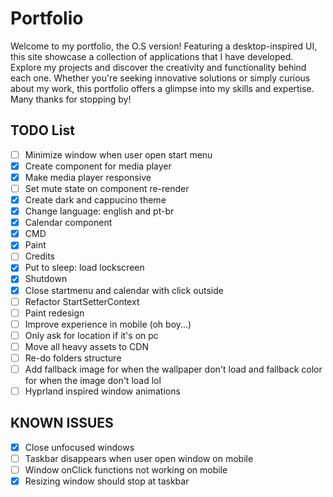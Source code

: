 # Portfolio

Welcome to my portfolio, the O.S version! Featuring a desktop-inspired UI, this site showcase a collection of applications that I have developed. Explore my projects and discover the creativity and functionality behind each one. Whether you're seeking innovative solutions or simply curious about my work, this portfolio offers a glimpse into my skills and expertise. Many thanks for stopping by!

## TODO List

- [ ] Minimize window when user open start menu
- [x] Create component for media player
- [x] Make media player responsive
- [ ] Set mute state on component re-render
- [x] Create dark and cappucino theme
- [x] Change language: english and pt-br
- [x] Calendar component
- [x] CMD
- [x] Paint
- [ ] Credits
- [x] Put to sleep: load lockscreen
- [x] Shutdown
- [x] Close startmenu and calendar with click outside
- [ ] Refactor StartSetterContext
- [ ] Paint redesign
- [ ] Improve experience in mobile (oh boy...)
- [ ] Only ask for location if it's on pc
- [ ] Move all heavy assets to CDN
- [ ] Re-do folders structure
- [ ] Add fallback image for when the wallpaper don't load and fallback color for when the image don't load lol
- [ ] Hyprland inspired window animations

## KNOWN ISSUES

- [x] Close unfocused windows
- [ ] Taskbar disappears when user open window on mobile
- [ ] Window onClick functions not working on mobile
- [x] Resizing window should stop at taskbar
